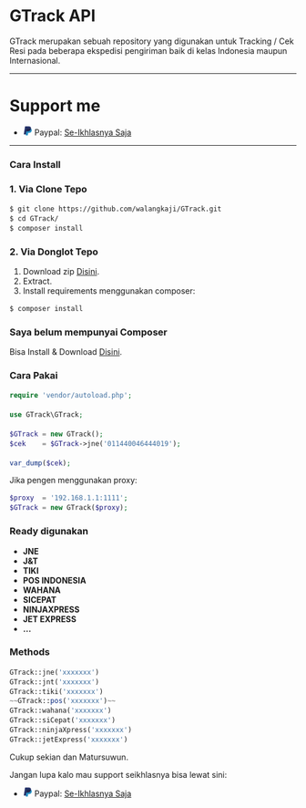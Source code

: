 # GTrack API

GTrack merupakan sebuah repository yang digunakan untuk Tracking / Cek Resi pada beberapa ekspedisi pengiriman baik di kelas Indonesia maupun Internasional.

----------
# Support me
- ![Paypal](https://raw.githubusercontent.com/walangkaji/emboh/master/img/paypal.png) Paypal: [Se-Ikhlasnya Saja](https://www.paypal.me/walangkaji)
----------
### Cara Install

### 1. Via Clone Tepo
```sh
$ git clone https://github.com/walangkaji/GTrack.git
$ cd GTrack/
$ composer install
```

### 2. Via Donglot Tepo
1. Download zip [Disini](https://github.com/walangkaji/GTrack/archive/master.zip).
2. Extract.
3. Install requirements menggunakan composer:

```sh
$ composer install
```

### Saya belum mempunyai Composer

Bisa Install & Download [Disini](https://getcomposer.org/download/).

### Cara Pakai

```php
require 'vendor/autoload.php';

use GTrack\GTrack;

$GTrack = new GTrack();
$cek    = $GTrack->jne('011440046444019');

var_dump($cek);
```

Jika pengen menggunakan proxy:
```php
$proxy  = '192.168.1.1:1111';
$GTrack = new GTrack($proxy);
```
### Ready digunakan

- **JNE**
- **J&T**
- **TIKI**
- **POS INDONESIA**
- **WAHANA**
- **SICEPAT**
- **NINJAXPRESS**
- **JET EXPRESS**
- **...**

### Methods
```php
GTrack::jne('xxxxxxx')
GTrack::jnt('xxxxxxx')
GTrack::tiki('xxxxxxx')
~~GTrack::pos('xxxxxxx')~~
GTrack::wahana('xxxxxxx')
GTrack::siCepat('xxxxxxx')
GTrack::ninjaXpress('xxxxxxx')
GTrack::jetExpress('xxxxxxx')
```

Cukup sekian dan Matursuwun.

Jangan lupa kalo mau support seikhlasnya bisa lewat sini:
- ![Paypal](https://raw.githubusercontent.com/walangkaji/emboh/master/img/paypal.png) Paypal: [Se-Ikhlasnya Saja](https://www.paypal.me/walangkaji)